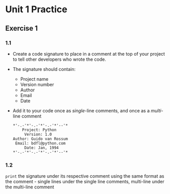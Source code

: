 # Unit 1 Practice

## **Exercise 1**

### **1.1**

- Create a code signature to place in a comment at the top of your project to tell other developers who wrote the code.
  
- The signature should contain:
  - Project name
  - Version number
  - Author
  - Email
  - Date

- Add it to your code once as *single*-line comments, and once as a *multi*-line comment

      *'-.-'*'-.-'*'-.-'*'--'*
          Project: Python
           Version: 1.0
      Author: Guido van Rossum
       Email: bdfl@python.com
           Date: Jan, 1994
      *'-.-'*'-.-'*'-.-'*'--'*

### **1.2**  

`print` the signature under its
respective comment using the same format as the comment -
single lines under the single line comments, multi-line under the multi-line comment
